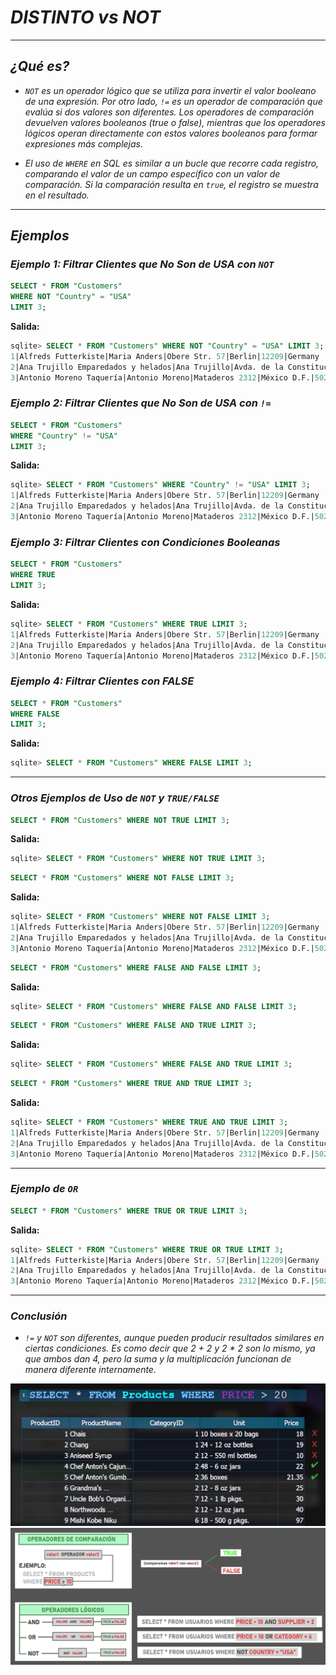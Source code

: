 <!-- Autor: Daniel Benjamin Perez Morales -->
<!-- GitHub: https://github.com/D4nitrix13 -->
<!-- Correo electrónico: danielperezdev@proton.me -->

# ***DISTINTO vs NOT***

---

## ***¿Qué es?***

- *`NOT` es un operador lógico que se utiliza para invertir el valor booleano de una expresión. Por otro lado, `!=` es un operador de comparación que evalúa si dos valores son diferentes. Los operadores de comparación devuelven valores booleanos (true o false), mientras que los operadores lógicos operan directamente con estos valores booleanos para formar expresiones más complejas.*

- *El uso de `WHERE` en SQL es similar a un bucle que recorre cada registro, comparando el valor de un campo específico con un valor de comparación. Si la comparación resulta en `true`, el registro se muestra en el resultado.*

---

## ***Ejemplos***

### ***Ejemplo 1: Filtrar Clientes que No Son de USA con `NOT`***

```sql
SELECT * FROM "Customers" 
WHERE NOT "Country" = "USA" 
LIMIT 3;
```

**Salida:**

```sql
sqlite> SELECT * FROM "Customers" WHERE NOT "Country" = "USA" LIMIT 3;
1|Alfreds Futterkiste|Maria Anders|Obere Str. 57|Berlin|12209|Germany
2|Ana Trujillo Emparedados y helados|Ana Trujillo|Avda. de la Constitución 2222|México D.F.|5021|Mexico
3|Antonio Moreno Taquería|Antonio Moreno|Mataderos 2312|México D.F.|5023|Mexico
```

### ***Ejemplo 2: Filtrar Clientes que No Son de USA con `!=`***

```sql
SELECT * FROM "Customers" 
WHERE "Country" != "USA" 
LIMIT 3;
```

**Salida:**

```sql
sqlite> SELECT * FROM "Customers" WHERE "Country" != "USA" LIMIT 3;
1|Alfreds Futterkiste|Maria Anders|Obere Str. 57|Berlin|12209|Germany
2|Ana Trujillo Emparedados y helados|Ana Trujillo|Avda. de la Constitución 2222|México D.F.|5021|Mexico
3|Antonio Moreno Taquería|Antonio Moreno|Mataderos 2312|México D.F.|5023|Mexico
```

### ***Ejemplo 3: Filtrar Clientes con Condiciones Booleanas***

```sql
SELECT * FROM "Customers" 
WHERE TRUE 
LIMIT 3;
```

**Salida:**

```sql
sqlite> SELECT * FROM "Customers" WHERE TRUE LIMIT 3;
1|Alfreds Futterkiste|Maria Anders|Obere Str. 57|Berlin|12209|Germany
2|Ana Trujillo Emparedados y helados|Ana Trujillo|Avda. de la Constitución 2222|México D.F.|5021|Mexico
3|Antonio Moreno Taquería|Antonio Moreno|Mataderos 2312|México D.F.|5023|Mexico
```

### ***Ejemplo 4: Filtrar Clientes con FALSE***

```sql
SELECT * FROM "Customers" 
WHERE FALSE 
LIMIT 3;
```

**Salida:**

```sql
sqlite> SELECT * FROM "Customers" WHERE FALSE LIMIT 3;
```

---

### ***Otros Ejemplos de Uso de `NOT` y `TRUE/FALSE`***

```sql
SELECT * FROM "Customers" WHERE NOT TRUE LIMIT 3;
```

**Salida:**

```sql
sqlite> SELECT * FROM "Customers" WHERE NOT TRUE LIMIT 3;
```

```sql
SELECT * FROM "Customers" WHERE NOT FALSE LIMIT 3;
```

**Salida:**

```sql
sqlite> SELECT * FROM "Customers" WHERE NOT FALSE LIMIT 3;
1|Alfreds Futterkiste|Maria Anders|Obere Str. 57|Berlin|12209|Germany
2|Ana Trujillo Emparedados y helados|Ana Trujillo|Avda. de la Constitución 2222|México D.F.|5021|Mexico
3|Antonio Moreno Taquería|Antonio Moreno|Mataderos 2312|México D.F.|5023|Mexico
```

```sql
SELECT * FROM "Customers" WHERE FALSE AND FALSE LIMIT 3;
```

**Salida:**

```sql
sqlite> SELECT * FROM "Customers" WHERE FALSE AND FALSE LIMIT 3;
```

```sql
SELECT * FROM "Customers" WHERE FALSE AND TRUE LIMIT 3;
```

**Salida:**

```sql
sqlite> SELECT * FROM "Customers" WHERE FALSE AND TRUE LIMIT 3;
```

```sql
SELECT * FROM "Customers" WHERE TRUE AND TRUE LIMIT 3;
```

**Salida:**

```sql
sqlite> SELECT * FROM "Customers" WHERE TRUE AND TRUE LIMIT 3;
1|Alfreds Futterkiste|Maria Anders|Obere Str. 57|Berlin|12209|Germany
2|Ana Trujillo Emparedados y helados|Ana Trujillo|Avda. de la Constitución 2222|México D.F.|5021|Mexico
3|Antonio Moreno Taquería|Antonio Moreno|Mataderos 2312|México D.F.|5023|Mexico
```

---

### ***Ejemplo de `OR`***

```sql
SELECT * FROM "Customers" WHERE TRUE OR TRUE LIMIT 3;
```

**Salida:**

```sql
sqlite> SELECT * FROM "Customers" WHERE TRUE OR TRUE LIMIT 3;
1|Alfreds Futterkiste|Maria Anders|Obere Str. 57|Berlin|12209|Germany
2|Ana Trujillo Emparedados y helados|Ana Trujillo|Avda. de la Constitución 2222|México D.F.|5021|Mexico
3|Antonio Moreno Taquería|Antonio Moreno|Mataderos 2312|México D.F.|5023|Mexico
```

---

### ***Conclusión***

- *`!=` y `NOT` son diferentes, aunque pueden producir resultados similares en ciertas condiciones. Es como decir que 2 + 2 y 2 * 2 son lo mismo, ya que ambos dan 4, pero la suma y la multiplicación funcionan de manera diferente internamente.*

*![Imagen de WHERE](Images/WhereImage.png "Images/WhereImage.png")*
*![Imagen de Distinto y NOT](Images/NotDistinto.png "Images/NotDistinto.png")*
